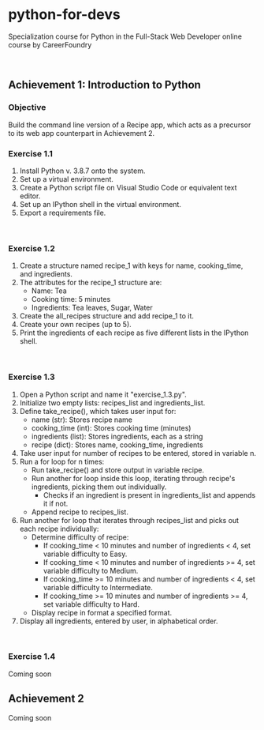 # python-for-devs
 Specialization course for Python in the Full-Stack Web Developer online course by CareerFoundry

<br>

## Achievement 1: Introduction to Python

### Objective
Build the command line version of a Recipe app, which acts as a precursor to its
web app counterpart in Achievement 2.

### Exercise 1.1
1. Install Python v. 3.8.7 onto the system.
2. Set up a virtual environment. 
3. Create a Python script file on Visual Studio Code or equivalent text editor.
4. Set up an IPython shell in the virtual environment.
5. Export a requirements file.

<br>

### Exercise 1.2
1. Create a structure named recipe_1 with keys for name, cooking_time, and ingredients.
2. The attributes for the recipe_1 structure are:
    * Name: Tea
    * Cooking time: 5 minutes
    * Ingredients: Tea leaves, Sugar, Water
3. Create the all_recipes structure and add recipe_1 to it.
4. Create your own recipes (up to 5).
5. Print the ingredients of each recipe as five different lists in the IPython shell.

<br>

### Exercise 1.3
1. Open a Python script and name it "exercise_1.3.py".
2. Initialize two empty lists: recipes_list and ingredients_list.
3. Define take_recipe(), which takes user input for:
    * name (str): Stores recipe name
    * cooking_time (int): Stores cooking time (minutes)
    * ingredients (list): Stores ingredients, each as a string
    * recipe (dict): Stores name, cooking_time, ingredients
4. Take user input for number of recipes to be entered, stored in variable n.
5. Run a for loop for n times:
    * Run take_recipe() and store output in variable recipe.
    * Run another for loop inside this loop, iterating through recipe's ingredients, picking them out individually.
        * Checks if an ingredient is present in ingredients_list and appends it if not.
    * Append recipe to recipes_list.
6. Run another for loop that iterates through recipes_list and picks out each recipe individually:
    * Determine difficulty of recipe:
        * If cooking_time < 10 minutes and number of ingredients < 4, set variable difficulty to Easy.
        * If cooking_time < 10 minutes and number of ingredients >= 4, set variable difficulty to Medium.
        * If cooking_time >= 10 minutes and number of ingredients < 4, set variable difficulty to Intermediate.
        * If cooking_time >= 10 minutes and number of ingredients >= 4, set variable difficulty to Hard.
    * Display recipe in format a specified format.
7. Display all ingredients, entered by user, in alphabetical order.

<br>

### Exercise 1.4
Coming soon

## Achievement 2
Coming soon
